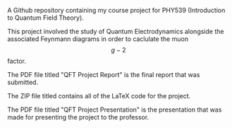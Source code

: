 A Github repository containing my course project for PHY539 (Introduction to Quantum Field Theory).

This project involved the study of Quantum Electrodynamics alongside the associated Feynmann diagrams in order to caclulate the muon $$g-2$$ factor.

The PDF file titled "QFT Project Report" is the final report that was submitted.

The ZIP file titled contains all of the LaTeX code for the project.

The PDF file titled "QFT Project Presentation" is the presentation that was made for presenting the project to the professor.
